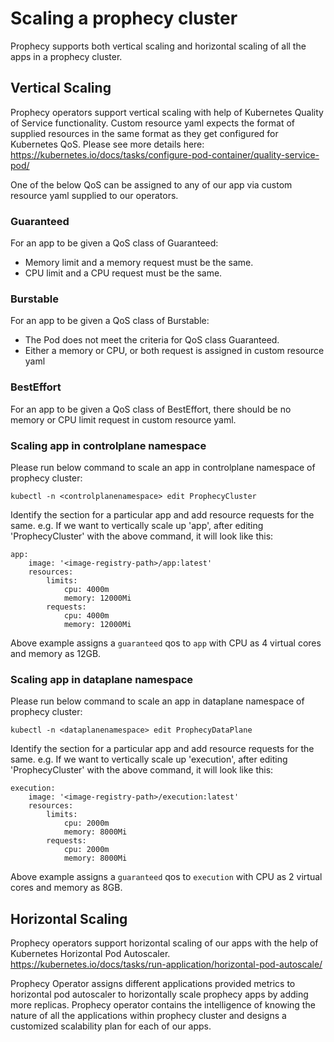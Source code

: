 # Scaling a prophecy cluster

Prophecy supports both vertical scaling and horizontal scaling of all the apps in a prophecy cluster.

## Vertical Scaling
Prophecy operators support vertical scaling with help of Kubernetes Quality of Service functionality. 
Custom resource yaml expects the format of supplied resources in the same format as they get configured for Kubernetes QoS. Please see more details here: https://kubernetes.io/docs/tasks/configure-pod-container/quality-service-pod/

One of the below QoS can be assigned to any of our app via custom resource yaml supplied to our operators.

### Guaranteed
For an app to be given a QoS class of Guaranteed:
* Memory limit and a memory request must be the same.
* CPU limit and a CPU request must be the same.

### Burstable
For an app to be given a QoS class of Burstable:

* The Pod does not meet the criteria for QoS class Guaranteed.
* Either a memory or CPU, or both request is assigned in custom resource yaml

### BestEffort
For an app to be given a QoS class of BestEffort, there should be no memory or CPU limit request in custom resource yaml.


### Scaling app in controlplane namespace
Please run below command to scale an app in controlplane namespace of prophecy cluster:

```
kubectl -n <controlplanenamespace> edit ProphecyCluster
```

Identify the section for a particular app and add resource requests for the same. e.g. If we want to vertically scale up 'app', after editing 'ProphecyCluster' with the above command, it will look like this:

```
app:
	image: '<image-registry-path>/app:latest'
	resources:
		limits:
			cpu: 4000m
			memory: 12000Mi
		requests:
			cpu: 4000m
			memory: 12000Mi
```

Above example assigns a `guaranteed` qos to `app` with CPU as 4 virtual cores and memory as 12GB.

### Scaling app in dataplane namespace
Please run below command to scale an app in dataplane namespace of prophecy cluster:

```
kubectl -n <dataplanenamespace> edit ProphecyDataPlane
```

Identify the section for a particular app and add resource requests for the same. e.g. If we want to vertically scale up 'execution', after editing 'ProphecyCluster' with the above command, it will look like this:

```
execution:
	image: '<image-registry-path>/execution:latest'
	resources:
		limits:
			cpu: 2000m
			memory: 8000Mi
		requests:
			cpu: 2000m
			memory: 8000Mi
```

Above example assigns a `guaranteed` qos to `execution` with CPU as 2 virtual cores and memory as 8GB.

## Horizontal Scaling
Prophecy operators support horizontal scaling of our apps with the help of Kubernetes Horizontal Pod Autoscaler. https://kubernetes.io/docs/tasks/run-application/horizontal-pod-autoscale/

Prophecy Operator assigns different applications provided metrics to horizontal pod autoscaler to horizontally scale prophecy apps by adding more replicas. Prophecy operator contains the intelligence of knowing the nature of all the applications within prophecy cluster and designs a customized scalability plan for each of our apps. 
